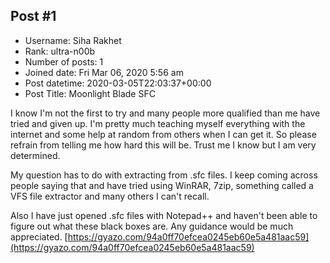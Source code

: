 ## Post #1
- Username: Siha Rakhet
- Rank: ultra-n00b
- Number of posts: 1
- Joined date: Fri Mar 06, 2020 5:56 am
- Post datetime: 2020-03-05T22:03:37+00:00
- Post Title: Moonlight Blade SFC

I know I'm not the first to try and many people more qualified than me have tried and given up. I'm pretty much teaching myself everything with the internet and some help at random from others when I can get it. So please refrain from telling me how hard this will be. Trust me I know but I am very determined.

My question has to do with extracting from .sfc files. I keep coming across people saying that and have tried using WinRAR, 7zip, something called a VFS file extractor and many others I can't recall.

Also I have just opened .sfc files with Notepad++ and haven't been able to figure out what these black boxes are. Any guidance would be much appreciated.
[https://gyazo.com/94a0ff70efcea0245eb60e5a481aac59](https://gyazo.com/94a0ff70efcea0245eb60e5a481aac59)
